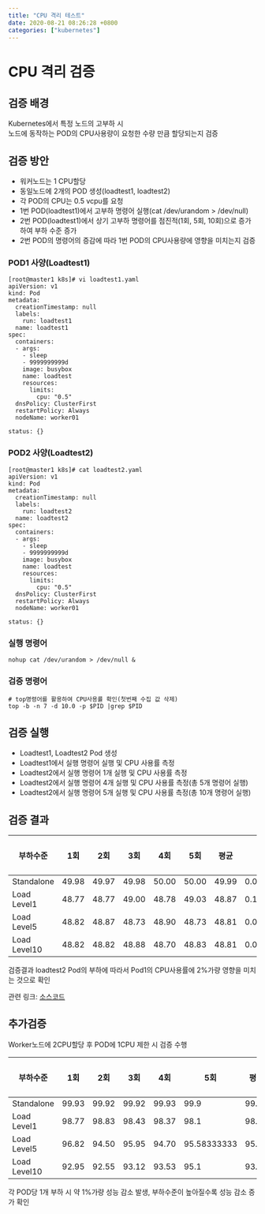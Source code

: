 ```yaml
---
title: "CPU 격리 테스트"
date: 2020-08-21 08:26:28 +0800
categories: ["kubernetes"]
---
```


# CPU 격리 검증

## 검증 배경

Kubernetes에서 특정 노드의 고부하 시  
노드에 동작하는 POD의 CPU사용량이 요청한 수량 만큼 할당되는지 검증

## 검증 방안

- 워커노드는 1 CPU할당
- 동일노드에 2개의 POD 생성(loadtest1, loadtest2)
- 각 POD의 CPU는 0.5 vcpu를 요청
- 1번 POD(loadtest1)에서 고부하 명령어 실행(cat /dev/urandom > /dev/null)
- 2번 POD(loadtest1)에서 상기 고부하 명령어를 점진적(1회, 5회, 10회)으로 증가 하여 부하 수준 증가
- 2번 POD의 명령어의 증감에 따라 1번 POD의 CPU사용량에 영향을 미치는지 검증

### POD1 사양(Loadtest1)

    [root@master1 k8s]# vi loadtest1.yaml
    apiVersion: v1
    kind: Pod
    metadata:
      creationTimestamp: null
      labels:
        run: loadtest1
      name: loadtest1
    spec:
      containers:
      - args:
        - sleep
        - 9999999999d
        image: busybox
        name: loadtest
        resources:
          limits:
            cpu: "0.5"
      dnsPolicy: ClusterFirst
      restartPolicy: Always
      nodeName: worker01

    status: {}

### POD2 사양(Loadtest2)

    [root@master1 k8s]# cat loadtest2.yaml
    apiVersion: v1
    kind: Pod
    metadata:
      creationTimestamp: null
      labels:
        run: loadtest2
      name: loadtest2
    spec:
      containers:
      - args:
        - sleep
        - 9999999999d
        image: busybox
        name: loadtest
        resources:
          limits:
            cpu: "0.5"
      dnsPolicy: ClusterFirst
      restartPolicy: Always
      nodeName: worker01

    status: {}

### 실행 명령어

    nohup cat /dev/urandom > /dev/null &

### 검증 명령어

    # top명령어를 활용하여 CPU사용률 확인(첫번째 수집 값 삭제)
    top -b -n 7 -d 10.0 -p $PID |grep $PID

## 검증 실행

- Loadtest1, Loadtest2 Pod 생성
- Loadtest1에서 실행 명령어 실행 및 CPU 사용률 측정
- Loadtest2에서 실행 명령어 1개 실행 및 CPU 사용률 측정
- Loadtest2에서 실행 명령어 4개 실행 및 CPU 사용률 측정(총 5개 명령어 실행)
- Loadtest2에서 실행 명령어 5개 실행 및 CPU 사용률 측정(총 10개 명령어 실행)

## 검증 결과

|부하수준|1회|2회|3회|4회|5회|평균|편차|CPU 사용률(단독실행 대비)|
|------|---|---|---|---|---|---|---|---|
|Standalone|49.98|49.97|49.98|50.00|50.00|49.99|0.013944334|100.00%|
|Load Level1|48.77|48.77|49.00|48.78|49.03|48.87|0.134577528|97.77%|
|Load Level5|48.82|48.87|48.73|48.90|48.73|48.81|0.076011695|97.65%|
|Load Level10|48.82|48.82|48.88|48.70|48.83|48.81|0.067288764|97.65%|

검증결과 loadtest2 Pod의 부하에 따라서 Pod1의 CPU사용률에 2%가량 영향을 미치는 것으로 확인

관련 링크: [소스코드](https://github.com/jeonwoosung/k8s-install/tree/master/k8s_test/cpu-isolation/half_core)

## 추가검증

Worker노드에 2CPU할당 후 POD에 1CPU 제한 시 검증 수행

|부하수준|1회|2회|3회|4회|5회|평균|편차|CPU 사용률(단독실행 대비)|
|------|---|---|---|---|---|---|---|---|
|Standalone|99.93|99.92|99.92|99.93|99.9|99.92|0.01|100.00%|
|Load Level1|98.77|98.83|98.43|98.37|98.1|98.50|0.27|98.58%|
|Load Level5|96.82|94.50|95.95|94.70|95.58333333|95.51|0.85|95.59%|
|Load Level10|92.95|92.55|93.12|93.53|95.1|93.45|0.88|93.52%|

각 POD당 1개 부하 시 약 1%가량 성능 감소 발생, 부하수준이 높아질수록 성능 감소 증가 확인
